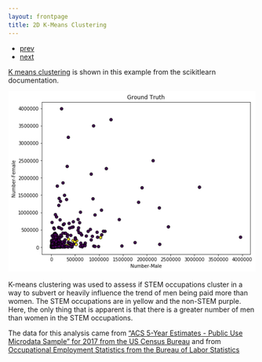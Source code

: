 ```yaml
---
layout: frontpage
title: 2D K-Means Clustering
---
```


<div class="navbar">
  <div class="navbar-inner">
      <ul class="nav">
          <li><a href="geneticmaps_fig3.html">prev</a></li>
          <li><a href="tian2016_fig4.html">next</a></li>
      </ul>
  </div>
</div>

[K means clustering](https://scikit-learn.org/stable/auto_examples/cluster/plot_cluster_iris.html) is shown in this example from the scikitlearn documentation. <br/>

![2D K-Means Clustering example](../../assets/ALS_pics/2d_kmeans_num.png)

K-means clustering was used to assess if STEM occupations cluster in a way to subvert or heavily influence the trend of men being paid more than women. The STEM occupations are in yellow and the non-STEM purple. Here, the only thing that is apparent is that there is a greater number of men than women in the STEM occupations.

The data for this analysis came from [“ACS 5-Year Estimates - Public Use Microdata Sample” for 2017 from the US Census Bureau](https://data.census.gov/mdat/#/) and from [Occupational Employment Statistics from the Bureau of Labor Statistics](https://www.bls.gov/oes/topics.htm#stem)
